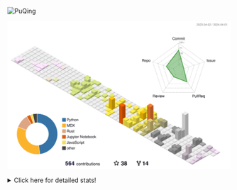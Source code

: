 ![PuQing](https://user-images.githubusercontent.com/27223114/171565019-9a56fae6-b08b-421f-99db-7e830da42371.png)

![](./profile-3d-contrib/profile-season-animate.svg)

<details>
<summary>Click here for detailed stats!</summary>

<!--START_SECTION:waka-->
![Lines of code](https://img.shields.io/badge/From%20Hello%20World%20I%27ve%20Written-1.4%20million%20lines%20of%20code-blue)

**🐱 My GitHub Data** 

> 📦 279.2 kB Used in GitHub's Storage 
 > 
> 🚫 Not Opted to Hire
 > 
> 📜 46 Public Repositories 
 > 
> 🔑 27 Private Repositories 
 > 
**I'm an Early 🐤** 

```text
🌞 Morning                533 commits         ██░░░░░░░░░░░░░░░░░░░░░░░   07.53 % 
🌆 Daytime                3304 commits        ████████████░░░░░░░░░░░░░   46.69 % 
🌃 Evening                1391 commits        █████░░░░░░░░░░░░░░░░░░░░   19.66 % 
🌙 Night                  1848 commits        ███████░░░░░░░░░░░░░░░░░░   26.12 % 
```


📊 **This Week I Spent My Time On** 

```text
💬 Programming Languages: 
Markdown                 5 hrs 4 mins        ███████████████████░░░░░░   77.65 % 
RPMSpec                  30 mins             ██░░░░░░░░░░░░░░░░░░░░░░░   07.69 % 
TypeScript               23 mins             ██░░░░░░░░░░░░░░░░░░░░░░░   06.01 % 
SSH Config               15 mins             █░░░░░░░░░░░░░░░░░░░░░░░░   03.98 % 
Python                   11 mins             █░░░░░░░░░░░░░░░░░░░░░░░░   03.02 % 

🔥 Editors: 
Obsidian                 5 hrs               ███████████████████░░░░░░   76.71 % 
VS Code                  1 hr 31 mins        ██████░░░░░░░░░░░░░░░░░░░   23.29 % 

💻 Operating System: 
Windows                  5 hrs               ███████████████████░░░░░░   76.51 % 
WSL                      1 hr 5 mins         ████░░░░░░░░░░░░░░░░░░░░░   16.71 % 
Mac                      26 mins             ██░░░░░░░░░░░░░░░░░░░░░░░   06.78 % 
```


<!--END_SECTION:waka-->
</details>
